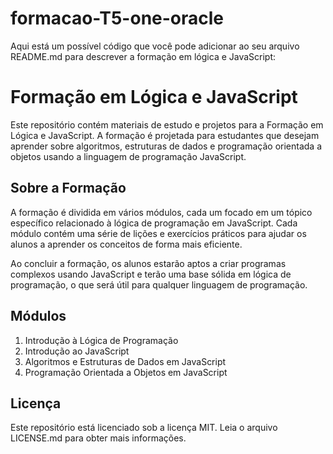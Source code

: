 # formacao-T5-one-oracle

Aqui está um possível código que você pode adicionar ao seu arquivo README.md para descrever a formação em lógica e JavaScript:

# Formação em Lógica e JavaScript

Este repositório contém materiais de estudo e projetos para a Formação em Lógica e JavaScript. A formação é projetada para estudantes que desejam aprender sobre algoritmos, estruturas de dados e programação orientada a objetos usando a linguagem de programação JavaScript.

## Sobre a Formação

A formação é dividida em vários módulos, cada um focado em um tópico específico relacionado à lógica de programação em JavaScript. Cada módulo contém uma série de lições e exercícios práticos para ajudar os alunos a aprender os conceitos de forma mais eficiente.

Ao concluir a formação, os alunos estarão aptos a criar programas complexos usando JavaScript e terão uma base sólida em lógica de programação, o que será útil para qualquer linguagem de programação.

## Módulos

1. Introdução à Lógica de Programação
2. Introdução ao JavaScript
3. Algoritmos e Estruturas de Dados em JavaScript
4. Programação Orientada a Objetos em JavaScript

## Licença

Este repositório está licenciado sob a licença MIT. Leia o arquivo LICENSE.md para obter mais informações.

